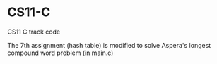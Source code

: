 CS11-C
======

CS11 C track code


The 7th assignment (hash table) is modified to solve Aspera's longest compound word problem (in main.c)
